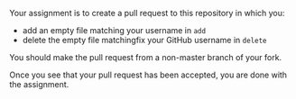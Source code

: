 Your assignment is to create a pull request to this repository in which you:

* add an empty file matching your username in `add`
* delete the empty file matchingfix your GitHub username in `delete`

You should make the pull request from a non-master branch of your fork.

Once you see that your pull request has been accepted, you are done with the assignment.
